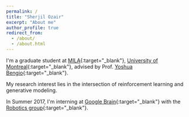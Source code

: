 ```yaml
---
permalink: /
title: "Sherjil Ozair"
excerpt: "About me"
author_profile: true
redirect_from: 
  - /about/
  - /about.html
---
```


I'm a graduate student at [MILA](https://mila.umontreal.ca/en/){:target="_blank"}, [University of Montreal](http://www.umontreal.ca/en/){:target="_blank"}, advised by Prof. [Yoshua Bengio](http://www.iro.umontreal.ca/~bengioy/yoshua_en/index.html){:target="_blank"}.

My research interest lies in the intersection of reinforcement learning and generative modeling.

In Summer 2017, I'm interning at [Google Brain](https://research.google.com/teams/brain/){:target="_blank"} with the [Robotics group](https://research.google.com/teams/brain/robotics/){:target="_blank"}.
